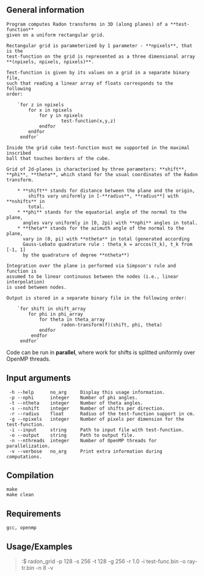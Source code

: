 ## General information

	Program computes Radon transforms in 3D (along planes) of a **test-function**
	given on a uniform rectangular grid.

	Rectangular grid is parameterized by 1 parameter - **npixels**, that is the
	test-function on the grid is represented as a three dimensional array
	**(npixels, npixels, npixels)**.

	Test-function is given by its values on a grid in a separate binary file,
	such that reading a linear array of floats corresponds to the following
	order:

		`for z in npixels
		 	for x in npixels
		 		for y in npixels
		 				test-function(x,y,z)
		 		endfor
		 	endfor
		 endfor`

	Inside the grid cube test-function must me supported in the maximal inscribed
	ball that touches borders of the cube.  

	Grid of 2d-planes is characterised by three parameters: **shift**,
	**phi**, **theta**, which stand for the usual coordinates of the Radon
	transform.

		* **shift** stands for distance between the plane and the origin,
			shifts vary uniformly in [-**radius**, **radius**] with **nshifts** in
			total.
		* **phi** stands for the equatorial angle of the normal to the plane,
		  angles vary uniformly in [0, 2pi) with **nphi** angles in total.
		* **theta** stands for the azimuth angle of the normal to the plane,
		  vary in (0, pi) with **ntheta** in total (generated according
		  Gauss-Lebato quadrature rule : theta_k = arccos(t_k), t_k from [-1, 1]
		  by the quadrature of degree **ntheta**)

	Integration over the plane is performed via Simpson's rule and function is
	assumed to be linear continuous between the nodes (i.e., linear interpolation)
	is used between nodes.

	Output is stored in a separate binary file in the following order:

		`for shift in shift_array
			for phi in phi_array
				for theta in theta_array
						radon-transform(f)(shift, phi, theta)
				endfor
			 endfor
	 	 endfor`


 Code can be run in **parallel**, where work for shifts is splitted
 uniformly over OpenMP threads.


## Input arguments

	 -h --help      no_arg     Display this usage information.
	 -p --nphi      integer    Number of phi angles.
	 -t --ntheta    integer    Number of theta angles.
	 -s --nshift    integer    Number of shifts per direction.
	 -r --radius    float      Radius of the test-function support in cm.
	 -g --npixels   integer    Number of pixels per dimension for the test-function.
	 -i --input     string     Path to input file with test-function.
	 -o --output    string     Path to output file.
	 -n --nthreads  integer    Number of OpenMP threads for parallelization.
	 -v --verbose   no_arg     Print extra information during computations.

## Compilation
	make
	make clean

## Requirements
	gcc, openmp

## Usage/Examples

>:$ radon_grid -p 128 -s 256 -t 128 -g 256 -r 1.0 -i test-func.bin -o ray-tr.bin -n 8 -v
